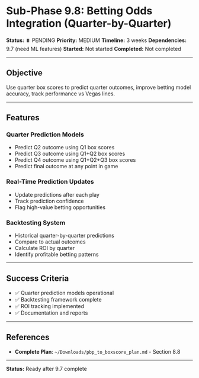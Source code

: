 # Sub-Phase 9.8: Betting Odds Integration (Quarter-by-Quarter)

**Status:** ⏸️ PENDING
**Priority:** MEDIUM
**Timeline:** 3 weeks
**Dependencies:** 9.7 (need ML features)
**Started:** Not started
**Completed:** Not completed

---

## Objective

Use quarter box scores to predict quarter outcomes, improve betting model accuracy, track performance vs Vegas lines.

---

## Features

### Quarter Prediction Models
- Predict Q2 outcome using Q1 box scores
- Predict Q3 outcome using Q1+Q2 box scores
- Predict Q4 outcome using Q1+Q2+Q3 box scores
- Predict final outcome at any point in game

### Real-Time Prediction Updates
- Update predictions after each play
- Track prediction confidence
- Flag high-value betting opportunities

### Backtesting System
- Historical quarter-by-quarter predictions
- Compare to actual outcomes
- Calculate ROI by quarter
- Identify profitable betting patterns

---

## Success Criteria

- ✅ Quarter prediction models operational
- ✅ Backtesting framework complete
- ✅ ROI tracking implemented
- ✅ Documentation and reports

---

## References

- **Complete Plan**: `~/Downloads/pbp_to_boxscore_plan.md` - Section 8.8

---

**Status:** Ready after 9.7 complete

